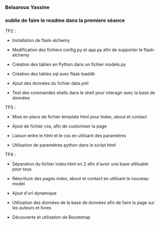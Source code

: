 ### Belaarous Yassine

### oublie de faire le readme dans la premiere séance

TP2 : 

* Installation de flask-alchemy

* Modification des fichiers config.py et app.py afin de supporter le flask-alchemy

* Création des tables en Python dans un fichier models.py

* Création des tables sql avec flask loaddb

* Ajout des données du fichier data.yml 

* Test des commandes shells dans le shell pour interagir avec la base de données

TP3 : 

* Mise en place de fichier template html pour Index, about et contact

* Ajout de fichier css, afin de customiser la page

* Liaison entre le html et le css en utilisant des paramètres

* Utilisation de paramètres python dans le script html

TP4 : 

* Séparation du fichier index.html en 2 afin d'avoir une base utilisable pour tous

* Réecriture des pages index, about et contact en utilisant le nouveau model

* Ajout d'url dynamique

* Utilisation des données de la base de données afin de faire la page sur les auteurs et livres

* Découverte et utilisation de Booststrap